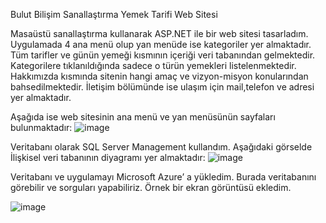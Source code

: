 Bulut Bilişim Sanallaştırma Yemek Tarifi Web Sitesi

Masaüstü sanallaştırma kullanarak ASP.NET ile bir web sitesi tasarladım. 
Uygulamada 4 ana menü olup yan menüde ise kategoriler yer almaktadır. Tüm tarifler ve günün yemeği kısmının içeriği veri tabanından gelmektedir. Kategorilere tıklanıldığında sadece o türün yemekleri listelenmektedir. Hakkımızda kısmında sitenin hangi amaç ve vizyon-misyon konularından bahsedilmektedir.
İletişim bölümünde ise ulaşım için mail,telefon ve adresi yer almaktadır.

Aşağıda ise web sitesinin ana  menü ve yan menüsünün sayfaları  bulunmaktadır:
![image](https://github.com/buseyener/ASP.NET-ile-Yemek-Tarif-Sitesi/assets/119698903/57f56383-06ea-423b-a7c7-75b31b70cf10)


Veritabanı olarak SQL Server Management kullandım. Aşağıdaki görselde İlişkisel veri tabanının diyagramı yer almaktadır:
![image](https://github.com/buseyener/ASP.NET-ile-Yemek-Tarif-Sitesi/assets/119698903/7cffc405-1ac8-47fa-b9f4-078cf609cb1d)



Veritabanı ve uygulamayı Microsoft Azure’ a yükledim.
Burada veritabanını görebilir ve sorguları yapabiliriz. Örnek bir ekran görüntüsü ekledim.


![image](https://github.com/buseyener/ASP.NET-ile-Yemek-Tarif-Sitesi/assets/119698903/253877bd-6de0-4976-87e7-acb51d7ba752)




